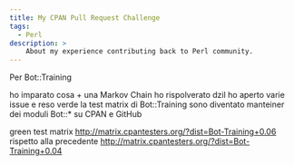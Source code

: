 ```yaml
---
title: My CPAN Pull Request Challenge
tags:
  - Perl
description: >
    About my experience contributing back to Perl community.
---
```


Per Bot::Training

ho imparato cosa + una Markov Chain
ho rispolverato dzil
ho aperto varie issue e reso verde la test matrix di Bot::Training
sono diventato manteiner dei moduli Bot::* su CPAN e GitHub

green test matrix http://matrix.cpantesters.org/?dist=Bot-Training+0.06
rispetto alla precedente http://matrix.cpantesters.org/?dist=Bot-Training+0.04

  [1]: https://github.com/avar/task-bot-training/issues/1 "Issue: minimum Perl"
  [2]: https://github.com/avar/bot-training/issues/2 "Issue: Any::Moose is deprecated"


